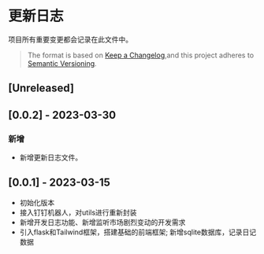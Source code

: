 # 更新日志

项目所有重要变更都会记录在此文件中。

> The format is based on [Keep a Changelog](https://keepachangelog.com/en/1.0.0/),and this project adheres to [Semantic Versioning](https://semver.org/spec/v2.0.0.html).

## [Unreleased]

## [0.0.2] - 2023-03-30
### 新增
- 新增更新日志文件。

## [0.0.1] - 2023-03-15
- 初始化版本
- 接入钉钉机器人，对utils进行重新封装
- 新增开发日志功能、新增监听市场剧烈变动的开发需求
- 引入flask和Tailwind框架，搭建基础的前端框架; 新增sqlite数据库，记录日记数据

<!-- 
### Added
New feature or functionality added to the project
### Changed
Existing feature, functionality, or design that has been updated
### Deprecated
Existng feature or functionality that will be removed soon
### Removed
Existing feature or functionality that has been deleted from the project
### Fixed
Bug fixed or resolved issue for existing functionality
### Security
Security related changes and updates. 
-->